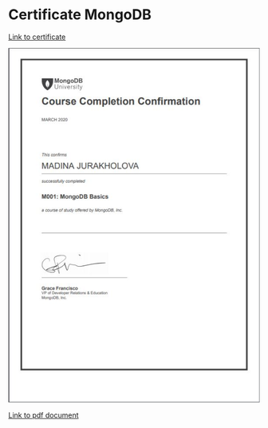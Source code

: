 # Certificate MongoDB
[Link to certificate](http://university.mongodb.com/course_completion/06607fcf-aa37-40da-9324-006b56564c49)

![Screenshot m001 certificate](https://github.com/MinjuCo/webtech3-portfolio/blob/master/lab12-mongodb/mj_mongodb_certificate.jpg "MongoDB M001 completion certificate")

[Link to pdf document](https://github.com/MinjuCo/webtech3-portfolio/blob/master/lab12-mongodb/M001-Course-Completion-Confirmation.pdf)
